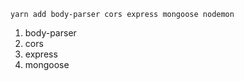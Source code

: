 
``` yarn add body-parser cors express mongoose nodemon ```
  1. body-parser
  2. cors
  3. express
  4. mongoose


